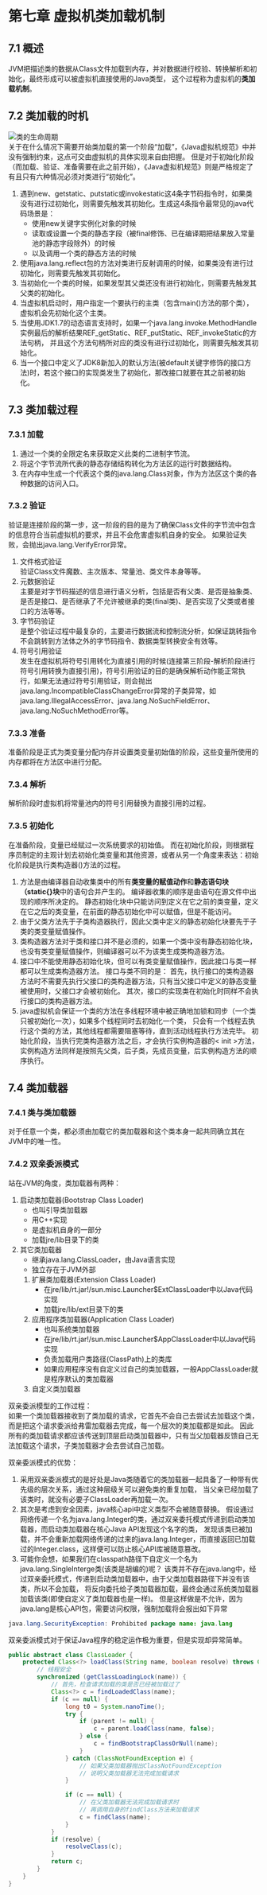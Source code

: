 # 第七章 虚拟机类加载机制

## 7.1 概述  
JVM把描述类的数据从Class文件加载到内存，并对数据进行校验、转换解析和初始化，最终形成可以被虚拟机直接使用的Java类型，
这个过程称为虚拟机的**类加载机制**。

## 7.2 类加载的时机
![类的生命周期](./images/class_lifeCycle.png)  
关于在什么情况下需要开始类加载的第一个阶段“加载”，《Java虚拟机规范》中并没有强制约束，这点可交由虚拟机的具体实现来自由把握。
但是对于初始化阶段（而加载、验证、准备需要在此之前开始），《Java虚拟机规范》则是严格规定了有且只有六种情况必须对类进行“初始化”。
1. 遇到new、getstatic、putstatic或invokestatic这4条字节码指令时，如果类没有进行过初始化，则需要先触发其初始化。生成这4条指令最常见的java代码场景是：
    - 使用new关键字实例化对象的时候
    - 读取或设置一个类的静态字段（被final修饰、已在编译期把结果放入常量池的静态字段除外）的时候
    - 以及调用一个类的静态方法的时候
1. 使用java.lang.reflect包的方法对类进行反射调用的时候，如果类没有进行过初始化，则需要先触发其初始化。
1. 当初始化一个类的时候，如果发型其父类还没有进行初始化，则需要先触发其父类的初始化。
1. 当虚拟机启动时，用户指定一个要执行的主类（包含main()方法的那个类），虚拟机会先初始化这个主类。
1. 当使用JDK1.7的动态语言支持时，如果一个java.lang.invoke.MethodHandle实例最后的解析结果REF_getStatic、REF_putStatic、REF_invokeStatic的方法句柄，
并且这个方法句柄所对应的类没有进行过初始化，则需要先触发其初始化。
1. 当一个接口中定义了JDK8新加入的默认方法(被default关键字修饰的接口方法)时，若这个接口的实现类发生了初始化，那改接口就要在其之前被初始化。

## 7.3 类加载过程
### 7.3.1 加载
1. 通过一个类的全限定名来获取定义此类的二进制字节流。
1. 将这个字节流所代表的静态存储结构转化为方法区的运行时数据结构。
1. 在内存中生成一个代表这个类的java.lang.Class对象，作为方法区这个类的各种数据的访问入口。
### 7.3.2 验证
验证是连接阶段的第一步，这一阶段的目的是为了确保Class文件的字节流中包含的信息符合当前虚拟机的要求，并且不会危害虚拟机自身的安全。
如果验证失败，会抛出java.lang.VerifyError异常。
1. 文件格式验证  
验证Class文件魔数、主次版本、常量池、类文件本身等等。
1. 元数据验证  
主要是对字节码描述的信息进行语义分析，包括是否有父类、是否是抽象类、是否是接口、是否继承了不允许被继承的类(final类)、是否实现了父类或者接口的方法等等。
1. 字节码验证  
是整个验证过程中最复杂的，主要进行数据流和控制流分析，如保证跳转指令不会跳转到方法体之外的字节码指令、数据类型转换安全有效等。
1. 符号引用验证  
发生在虚拟机将符号引用转化为直接引用的时候(连接第三阶段-解析阶段进行符号引用转换为直接引用)，符号引用验证的目的是确保解析动作能正常执行，如果无法通过符号引用验证，则会抛出java.lang.IncompatibleClassChangeError异常的子类异常，如java.lang.IllegalAccessError、java.lang.NoSuchFieldError、java.lang.NoSuchMethodError等。
### 7.3.3 准备
准备阶段是正式为类变量分配内存并设置类变量初始值的阶段，这些变量所使用的内存都将在方法区中进行分配。
### 7.3.4 解析
解析阶段时虚拟机将常量池内的符号引用替换为直接引用的过程。
### 7.3.5 初始化
在准备阶段，变量已经赋过一次系统要求的初始值。
而在初始化阶段，则根据程序员制定的主观计划去初始化类变量和其他资源，或者从另一个角度来表达：初始化阶段是执行类构造器<clinit>()方法的过程。
1. <clinit>方法是由编译器自动收集类中的所有**类变量的赋值动作**和**静态语句块（static{}块**中的语句合并产生的。
编译器收集的顺序是由语句在源文件中出现的顺序所决定的。
静态初始化块中只能访问到定义在它之前的类变量，定义在它之后的类变量，在前面的静态初始化中可以赋值，但是不能访问。
1. 由于父类<clinit>方法先于子类构造器执行，因此父类中定义的静态初始化块要先于子类的类变量赋值操作。
1. 类构造器<clinit>方法对于类和接口并不是必须的，如果一个类中没有静态初始化块，也没有类变量赋值操作，则编译器可以不为该类生成类构造器<clinit>方法。
1. 接口中不能使用静态初始化块，但可以有类变量赋值操作，因此接口与类一样都可以生成类构造器<clinit>方法。
接口与类不同的是：
首先，执行接口的类构造器<clinit>方法时不需要先执行父接口的类构造器<clinit>方法，只有当父接口中定义的静态变量被使用时，父接口才会被初始化。
其次，接口的实现类在初始化时同样不会执行接口的类构造器<clinit>方法。
1. java虚拟机会保证一个类的<clinit>方法在多线程环境中被正确地加锁和同步（一个类只被初始化一次），如果多个线程同时去初始化一个类，
只会有一个线程去执行这个类的<clinit>方法，其他线程都需要阻塞等待，直到活动线程执行<clinit>方法完毕。
初始化阶段，当执行完类构造器<clinit>方法之后，才会执行实例构造器的< init >方法，实例构造方法同样是按照先父类，后子类，先成员变量，后实例构造方法的顺序执行。

## 7.4 类加载器
### 7.4.1 类与类加载器
对于任意一个类，都必须由加载它的类加载器和这个类本身一起共同确立其在JVM中的唯一性。  
### 7.4.2 双亲委派模式
站在JVM的角度，类加载器有两种：
1. 启动类加载器(Bootstrap Class Loader)
    - 也叫引导类加载器
    - 用C++实现
    - 是虚拟机自身的一部分
    - 加载jre/lib目录下的类
1. 其它类加载器
    - 继承java.lang.ClassLoader，由Java语言实现
    - 独立存在于JVM外部
    1. 扩展类加载器(Extension Class Loader)
        - 在jre/lib/rt.jar!/sun.misc.Launcher$ExtClassLoader中以Java代码实现
        - 加载jre/lib/ext目录下的类
    1. 应用程序类加载器(Application Class Loader)
        - 也叫系统类加载器
        - 在jre/lib/rt.jar!/sun.misc.Launcher$AppClassLoader中以Java代码实现
        - 负责加载用户类路径(ClassPath)上的类库
        - 如果应用程序没有自定义过自己的类加载器，一般AppClassLoader就是程序默认的类加载器
    1. 自定义类加载器  

双亲委派模型的工作过程：  
如果一个类加载器接收到了类加载的请求，它首先不会自己去尝试去加载这个类，而是把这个请求委派给弗雷加载器去完成，每一个层次的类加载都是如此。
因此所有的类加载请求都应该传送到顶层启动类加载器中，只有当父加载器反馈自己无法加载这个请求，子类加载器才会去尝试自己加载。  

双亲委派模式的优势：
1. 采用双亲委派模式的是好处是Java类随着它的类加载器一起具备了一种带有优先级的层次关系，通过这种层级关可以避免类的重复加载，
当父亲已经加载了该类时，就没有必要子ClassLoader再加载一次。
1. 其次是考虑到安全因素，java核心api中定义类型不会被随意替换。
假设通过网络传递一个名为java.lang.Integer的类，通过双亲委托模式传递到启动类加载器，而启动类加载器在核心Java API发现这个名字的类，
发现该类已被加载，并不会重新加载网络传递的过来的java.lang.Integer，而直接返回已加载过的Integer.class，这样便可以防止核心API库被随意篡改。
1. 可能你会想，如果我们在classpath路径下自定义一个名为java.lang.SingleInterge类(该类是胡编的)呢？
该类并不存在java.lang中，经过双亲委托模式，传递到启动类加载器中，由于父类加载器路径下并没有该类，所以不会加载，
将反向委托给子类加载器加载，最终会通过系统类加载器加载该类(即使自定义了类加载器也是一样)。
但是这样做是不允许，因为java.lang是核心API包，需要访问权限，强制加载将会报出如下异常
```java
java.lang.SecurityException: Prohibited package name: java.lang
```

双亲委派模式对于保证Java程序的稳定运作极为重要，但是实现却异常简单。
```java
public abstract class ClassLoader {
    protected Class<?> loadClass(String name, boolean resolve) throws ClassNotFoundException{
        // 线程安全
        synchronized (getClassLoadingLock(name)) {
            // 首先，检查请求加载的类是否已经被加载过了
            Class<?> c = findLoadedClass(name);
            if (c == null) {
                long t0 = System.nanoTime();
                try {
                    if (parent != null) {
                        c = parent.loadClass(name, false);
                    } else {
                        c = findBootstrapClassOrNull(name);
                    }
                } catch (ClassNotFoundException e) {
                    // 如果父类加载器抛出ClassNotFoundException
                    // 说明父类加载器无法完成加载请求
                }

                if (c == null) {
                    // 在父类加载器无法完成加载请求时
                    // 再调用自身的findClass方法来加载请求
                    c = findClass(name);
                }
            }
            if (resolve) {
                resolveClass(c);
            }
            return c;
        }
    }
}
```
